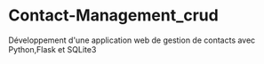# Contact-Management_crud
Développement d'une application web de gestion de contacts avec Python,Flask et SQLite3
